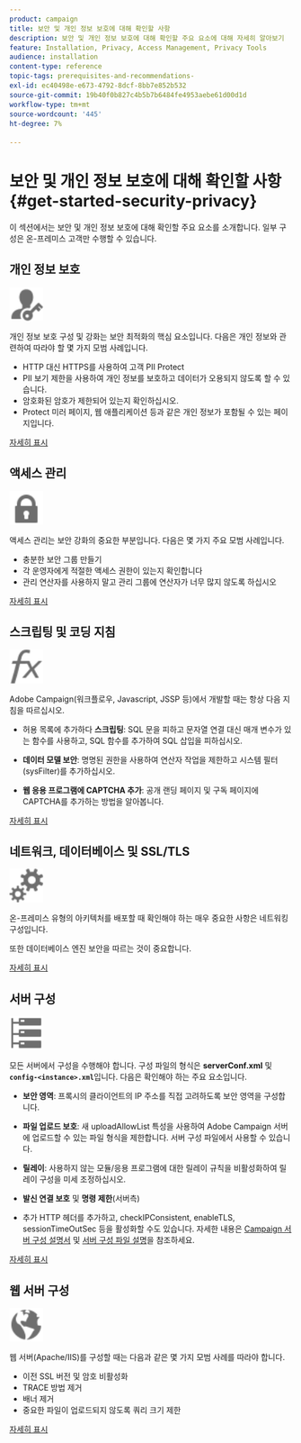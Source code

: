 ```yaml
---
product: campaign
title: 보안 및 개인 정보 보호에 대해 확인할 사항
description: 보안 및 개인 정보 보호에 대해 확인할 주요 요소에 대해 자세히 알아보기
feature: Installation, Privacy, Access Management, Privacy Tools
audience: installation
content-type: reference
topic-tags: prerequisites-and-recommendations-
exl-id: ec40498e-e673-4792-8dcf-8bb7e852b532
source-git-commit: 19b40f0b827c4b5b7b6484fe4953aebe61d00d1d
workflow-type: tm+mt
source-wordcount: '445'
ht-degree: 7%

---
```


# 보안 및 개인 정보 보호에 대해 확인할 사항{#get-started-security-privacy}



이 섹션에서는 보안 및 개인 정보 보호에 대해 확인할 주요 요소를 소개합니다. 일부 구성은 온-프레미스 고객만 수행할 수 있습니다.

## 개인 정보 보호

<img src="assets/do-not-localize/icon_privacy.svg" width="60px">

개인 정보 보호 구성 및 강화는 보안 최적화의 핵심 요소입니다. 다음은 개인 정보와 관련하여 따라야 할 몇 가지 모범 사례입니다.

* HTTP 대신 HTTPS를 사용하여 고객 PII Protect
* PII 보기 제한을 사용하여 개인 정보를 보호하고 데이터가 오용되지 않도록 할 수 있습니다.
* 암호화된 암호가 제한되어 있는지 확인하십시오.
* Protect 미러 페이지, 웹 애플리케이션 등과 같은 개인 정보가 포함될 수 있는 페이지입니다.

[자세히 표시](../../installation/using/privacy.md)

## 액세스 관리

<img src="assets/do-not-localize/icon_access.svg" width="60px">

액세스 관리는 보안 강화의 중요한 부분입니다. 다음은 몇 가지 주요 모범 사례입니다.

* 충분한 보안 그룹 만들기
* 각 운영자에게 적절한 액세스 권한이 있는지 확인합니다
* 관리 연산자를 사용하지 말고 관리 그룹에 연산자가 너무 많지 않도록 하십시오

[자세히 표시](../../installation/using/access-management.md)

## 스크립팅 및 코딩 지침

<img src="assets/do-not-localize/icon_scripting.svg" width="60px">

Adobe Campaign(워크플로우, Javascript, JSSP 등)에서 개발할 때는 항상 다음 지침을 따르십시오.

* 허용 목록에 추가하다 **스크립팅**: SQL 문을 피하고 문자열 연결 대신 매개 변수가 있는 함수를 사용하고, SQL 함수를 추가하여 SQL 삽입을 피하십시오.

* **데이터 모델 보안**: 명명된 권한을 사용하여 연산자 작업을 제한하고 시스템 필터(sysFilter)를 추가하십시오.

* **웹 응용 프로그램에 CAPTCHA 추가**: 공개 랜딩 페이지 및 구독 페이지에 CAPTCHA를 추가하는 방법을 알아봅니다.

[자세히 표시](../../installation/using/scripting-coding-guidelines.md)

## 네트워크, 데이터베이스 및 SSL/TLS

<img src="assets/do-not-localize/icon_network.svg" width="60px">

온-프레미스 유형의 아키텍처를 배포할 때 확인해야 하는 매우 중요한 사항은 네트워킹 구성입니다.

또한 데이터베이스 엔진 보안을 따르는 것이 중요합니다.

[자세히 표시](../../installation/using/network-database.md)


## 서버 구성

<img src="assets/do-not-localize/icon_server.svg" width="60px">

모든 서버에서 구성을 수행해야 합니다. 구성 파일의 형식은 **serverConf.xml** 및 **`config-<instance>.xml`**&#x200B;입니다. 다음은 확인해야 하는 주요 요소입니다.

* **보안 영역**: 프록시의 클라이언트의 IP 주소를 직접 고려하도록 보안 영역을 구성합니다.

* **파일 업로드 보호**: 새 uploadAllowList 특성을 사용하여 Adobe Campaign 서버에 업로드할 수 있는 파일 형식을 제한합니다. 서버 구성 파일에서 사용할 수 있습니다.

* **릴레이**: 사용하지 않는 모듈/응용 프로그램에 대한 릴레이 규칙을 비활성화하여 릴레이 구성을 미세 조정하십시오.

* **발신 연결 보호** 및 **명령 제한**(서버측)

* 추가 HTTP 헤더를 추가하고, checkIPConsistent, enableTLS, sessionTimeOutSec 등을 활성화할 수도 있습니다. 자세한 내용은 [Campaign 서버 구성 설명서](../../installation/using/configuring-campaign-server.md) 및 [서버 구성 파일 설명](../../installation/using/the-server-configuration-file.md)을 참조하세요.

[자세히 표시](../../installation/using/server-configuration.md)

## 웹 서버 구성

<img src="assets/do-not-localize/icon_web.svg" width="60px">

웹 서버(Apache/IIS)를 구성할 때는 다음과 같은 몇 가지 모범 사례를 따라야 합니다.

* 이전 SSL 버전 및 암호 비활성화
* TRACE 방법 제거
* 배너 제거
* 중요한 파일이 업로드되지 않도록 쿼리 크기 제한

[자세히 표시](../../installation/using/web-server-configuration.md)
